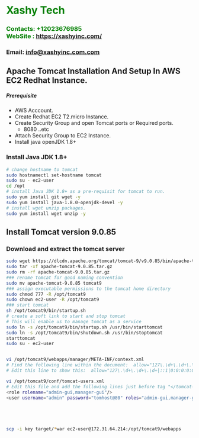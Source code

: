 #  **<span style="color:green">Xashy Tech</span>**
### **<span style="color:green">Contacts: +12023676985<br> WebSite : <https://xashyinc.com/></span>**
### **Email: info@xashyinc.com.com**

## Apache Tomcat Installation And Setup In AWS EC2 Redhat Instance.
##### Prerequisite
+ AWS Acccount.
+ Create Redhat EC2 T2.micro Instance.
+ Create Security Group and open Tomcat ports or Required ports.
   + 8080 ..etc
+ Attach Security Group to EC2 Instance.
+ Install java openJDK 1.8+

### Install Java JDK 1.8+ 

``` sh
# change hostname to tomcat
sudo hostnamectl set-hostname tomcat
sudo su - ec2-user
cd /opt 
# install Java JDK 1.8+ as a pre-requisit for tomcat to run.
sudo yum install git wget -y
sudo yum install java-1.8.0-openjdk-devel -y
# install wget unzip packages.
sudo yum install wget unzip -y
```
## Install Tomcat version 9.0.85
### Download and extract the tomcat server
``` sh
sudo wget https://dlcdn.apache.org/tomcat/tomcat-9/v9.0.85/bin/apache-tomcat-9.0.85.tar.gz
sudo tar -xf apache-tomcat-9.0.85.tar.gz
sudo rm -rf apache-tomcat-9.0.85.tar.gz
### rename tomcat for good naming convention
sudo mv apache-tomcat-9.0.85 tomcat9  
### assign executable permissions to the tomcat home directory
sudo chmod 777 -R /opt/tomcat9
sudo chown ec2-user -R /opt/tomcat9
### start tomcat
sh /opt/tomcat9/bin/startup.sh
# create a soft link to start and stop tomcat
# This will enable us to manage tomcat as a service
sudo ln -s /opt/tomcat9/bin/startup.sh /usr/bin/starttomcat
sudo ln -s /opt/tomcat9/bin/shutdown.sh /usr/bin/stoptomcat
starttomcat
sudo su - ec2-user


vi /opt/tomcat9/webapps/manager/META-INF/context.xml
# Find the following line within the document:  allow="127\.\d+\.\d+\.\d+|::1|0:0:0:0:0:0:0:1" />
# Edit this line to show this:  allow="127\.\d+\.\d+\.\d+|::1|0:0:0:0:0:0:0:1 |.*" />

vi /opt/tomcat9/conf/tomcat-users.xml
# Edit this file and add the following lines just before tag "</tomcat-users>"
<role rolename="admin-gui,manager-gui"/> 
<user username="admin" password="tomhost@80" roles="admin-gui,manager-gui"/>





scp -i key target/*war ec2-user@172.31.64.214:/opt/tomcat9/webapps

```















